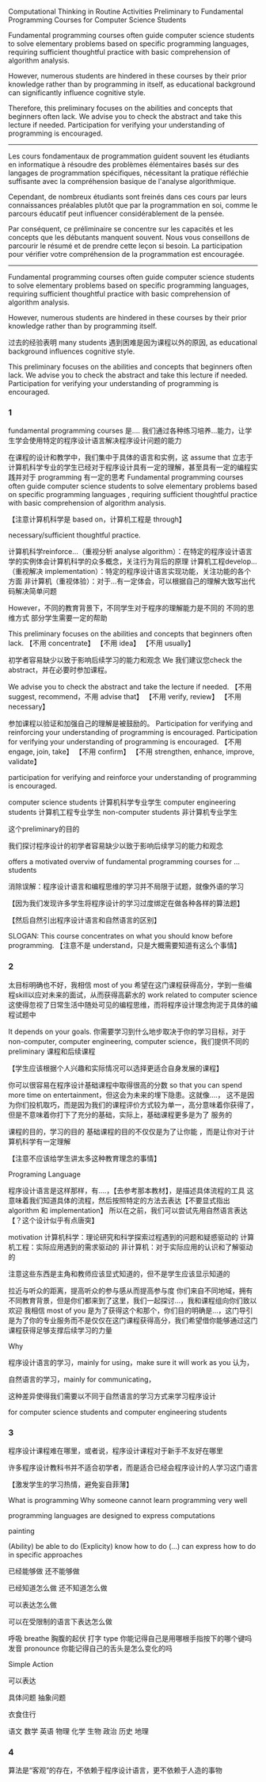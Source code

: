 Computational Thinking in Routine Activities
Preliminary to Fundamental Programming Courses for Computer Science Students

Fundamental programming courses often guide computer science students to solve elementary problems based on specific programming languages, requiring sufficient thoughtful practice with basic comprehension of algorithm analysis.

However, numerous students are hindered in these courses by their prior knowledge rather than by programming in itself, as educational background can significantly influence cognitive style.

Therefore, this preliminary focuses on the abilities and concepts that beginners often lack. We advise you to check the abstract and take this lecture if needed. Participation for verifying your understanding of programming is encouraged. 

---

Les cours fondamentaux de programmation guident souvent les étudiants en informatique à résoudre des problèmes élémentaires basés sur des langages de programmation spécifiques, nécessitant la pratique réfléchie suffisante avec la compréhension basique de l'analyse algorithmique.

Cependant, de nombreux étudiants sont freinés dans ces cours par leurs connaissances préalables plutôt que par la programmation en soi, comme le parcours éducatif peut influencer considérablement de la pensée.

Par conséquent, ce préliminaire se concentre sur les capacités et les concepts que les débutants manquent souvent. Nous vous conseillons de parcourir le résumé et de prendre cette leçon si besoin. La participation pour vérifier votre compréhension de la programmation est encouragée.


---

Fundamental programming courses often guide computer science students to solve elementary problems based on specific programming languages, requiring sufficient thoughtful practice with basic comprehension of algorithm analysis.

However, numerous students are hindered in these courses by their prior knowledge rather than by programming itself.


过去的经验表明 many students 遇到困难是因为课程以外的原因, as educational background influences cognitive style.

This preliminary focuses on the abilities and concepts that beginners often lack. We advise you to check the abstract and take this lecture if needed. Participation for verifying your understanding of programming is encouraged. 


### 1

fundamental programming courses 是....
我们通过各种练习培养...能力，让学生学会使用特定的程序设计语言解决程序设计问题的能力

在课程的设计和教学中，我们集中于具体的语言和实例，这 assume that 立志于计算机科学专业的学生已经对于程序设计具有一定的理解，甚至具有一定的编程实践并对于 programming 有一定的思考
Fundamental programming courses often guide computer science students to solve elementary problems based on specific programming languages
, requiring sufficient thoughtful practice with basic comprehension of algorithm analysis.

【注意计算机科学是 based on，计算机工程是 through】

necessary/sufficient thoughtful practice.

计算机科学reinforce...（重视分析 analyse algorithm）：在特定的程序设计语言学的实例体会计算机科学的众多概念，关注行为背后的原理
计算机工程develop...（重视解决 implementation）：特定的程序设计语言实现功能，关注功能的各个方面
非计算机（重视体验）：对于...有一定体会，可以根据自己的理解大致写出代码解决简单问题


However，不同的教育背景下，不同学生对于程序的理解能力是不同的
不同的思维方式
部分学生需要一定的帮助

This preliminary focuses on the abilities and concepts that beginners often lack.
【不用 concentrate】
【不用 idea】
【不用 usually】


初学者容易缺少以致于影响后续学习的能力和观念
We 我们建议您check the abstract，并在必要时参加课程。





We advise you to check the abstract and take the lecture if needed.
【不用 suggest, recommend，不用 advise that】
【不用 verify, review】
【不用 necessary】

参加课程以验证和加强自己的理解是被鼓励的。
Participation for verifying and reinforcing your understanding of programming is encouraged.
Participation for verifying your understanding of programming is encouraged.
【不用 engage, join, take】
【不用 confirm】
【不用 strengthen, enhance, improve, validate】

participation for verifying and reinforce your understanding of programming is encouraged.

computer science students 计算机科学专业学生
computer engineering students 计算机工程专业学生
non-computer students 非计算机专业学生


这个preliminary的目的

我们探讨程序设计的初学者容易缺少以致于影响后续学习的能力和观念





offers a motivated overviw of fundamental programming courses for ... students

消除误解：程序设计语言和编程思维的学习并不局限于试题，就像外语的学习

【因为我们发现许多学生将程序设计的学习过度绑定在做各种各样的算法题】

【然后自然引出程序设计语言和自然语言的区别】

SLOGAN: This course concentrates on what you should know before programming.
【注意不是 understand，只是大概需要知道有这么个事情】

### 2

太目标明确也不好，我相信 most of you 希望在这门课程获得高分，学到一些编程skill以应对未来的面试，从而获得高薪水的 work related to computer science
这使得忽视了日常生活中随处可见的编程思维，而将程序设计理念拘泥于具体的编程试题中

It depends on your goals. 你需要学习到什么地步取决于你的学习目标，对于 non-computer, computer engineering, computer science，我们提供不同的 preliminary 课程和后续课程

【学生应该根据个人兴趣和实际情况可以选择更适合自身发展的课程】

你可以很容易在程序设计基础课程中取得很高的分数 so that you can spend more time on entertainment，但这会为未来的埋下隐患。这就像....，
这不是因为你们投机取巧，而是因为我们的课程评价方式较为单一，高分意味着你获得了，但是不意味着你打下了充分的基础，实际上，基础课程更多是为了 服务的

课程的目的，学习的目的
基础课程的目的不仅仅是为了让你能 ，而是让你对于计算机科学有一定理解

【注意不应该给学生讲太多这种教育理念的事情】

Programing Language

程序设计语言是这样那样，有....，【去参考那本教材】，是描述具体流程的工具
这意味着我们知道具体的流程，然后按照特定的方法去表达【不要显式指出 algorithm 和 implementation】
所以在之前，我们可以尝试先用自然语言表达【？这个设计似乎有点唐突】

motivation
计算机科学：理论研究和科学探索过程遇到的问题和疑惑驱动的
计算机工程：实际应用遇到的需求驱动的
非计算机：对于实际应用的认识和了解驱动的

注意这些东西是主角和教师应该显式知道的，但不是学生应该显示知道的

拉近与听众的距离，提高听众的参与感从而提高参与度
你们来自不同地域，拥有不同教育背景，但是你们都来到了这里，我们一起探讨…，我和课程组向你们致以欢迎
我相信 most of you 是为了获得这个和那个，你们目的明确是…，这门导引是为了你的专业服务而不是仅仅在这门课程获得高分，我们希望借你能够通过这门课程获得足够支撑后续学习的力量

Why

程序设计语言的学习，mainly for using，make sure it will work as you 认为，

自然语言的学习，mainly for communicating，

这种差异使得我们需要以不同于自然语言的学习方式来学习程序设计


for computer science students and computer engineering students


### 3

程序设计课程难在哪里，或者说，程序设计课程对于新手不友好在哪里

许多程序设计教科书并不适合初学者，而是适合已经会程序设计的人学习这门语言

【激发学生的学习热情，避免妄自菲薄】

What is programming
Why someone cannot learn programming very well


programming languages are designed to express computations



painting

(Ability) be able to do
(Explicity) know how to do
(...) can express how to do in specific approaches

已经能够做
还不能够做

已经知道怎么做
还不知道怎么做

可以表达怎么做

可以在受限制的语言下表达怎么做

呼吸 breathe 胸腹的起伏
打字 type 你能记得自己是用哪根手指按下的哪个键吗
发音 pronounce 你能记得自己的舌头是怎么变化的吗

Simple Action



可以表达






具体问题
抽象问题

衣食住行


语文 数学 英语
物理 化学 生物
政治 历史 地理

### 4

算法是“客观”的存在，不依赖于程序设计语言，更不依赖于人造的事物